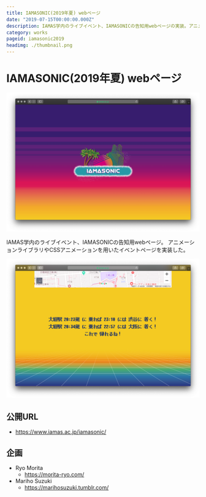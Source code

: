 ```yaml
---
title: IAMASONIC(2019年夏) webページ
date: "2019-07-15T00:00:00.000Z"
description: IAMAS学内のライブイベント、IAMASONICの告知用webページの実装。アニメーションライブラリやCSSアニメーションを用いたイベントページを実装した。
category: works
pageid: iamasonic2019
headimg: ./thumbnail.png
---
```


# IAMASONIC(2019年夏) webページ

!["IAMASONIC 2019 - ページのヘッダ部分"](./iamasonic2019-00.png "IAMASONIC 2019 - ページのヘッダ部分")

IAMAS学内のライブイベント、IAMASONICの告知用webページ。
アニメーションライブラリやCSSアニメーションを用いたイベントページを実装した。

!["IAMASONIC 2019 - ページのフッター部分"](./iamasonic2019-01.png "IAMASONIC 2019 - ページのフッター部分")

## 公開URL
- https://www.iamas.ac.jp/iamasonic/

## 企画

- Ryo Morita
  - https://morita-ryo.com/
- Mariho Suzuki
  - https://marihosuzuki.tumblr.com/
